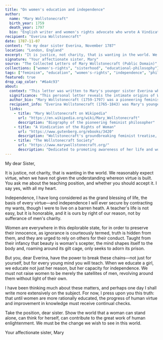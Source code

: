 ```yaml
---
title: "On women's education and independence"
author:
  name: "Mary Wollstonecraft"
  birth_year: 1759
  death_year: 1797
  bio: "English writer and women's rights advocate who wrote A Vindication of the Rights of Woman, one of the earliest feminist treatises"
recipient: "Everina Wollstonecraft"
date: 1787-11-07
context: "To my dear sister Everina, November 1787"
location: "London, England"
excerpt: "It is justice, not charity, that is wanting in the world. We reasonably expect virtue, when we have not given the understanding whereon virtue is built."
signature: "Your affectionate sister, Mary"
source: "The Collected Letters of Mary Wollstonecraft (Public Domain)"
collections: ["women's-rights", "sisterhood", "educational-philosophy"]
tags: ["feminism", "education", "women's-rights", "independence", "philosophy", "justice"]
featured: true
drop_cap_color: "#6a4c93"
about:
  context: "This letter was written to Mary's younger sister Everina while Mary was working as a governess and beginning to develop her revolutionary ideas about women's education and rights. She was encouraging Everina to become a teacher, seeing education as one of the few paths to independence for women in the 18th century."
  significance: "This personal letter reveals the intimate origins of Wollstonecraft's feminist philosophy. Written five years before 'A Vindication of the Rights of Woman,' it shows her developing thoughts on women's education, economic independence, and the systemic injustices that kept women dependent. The letter demonstrates how her personal struggles informed her political philosophy."
  author_bio: "Mary Wollstonecraft (1759-1797) was a pioneering feminist writer and philosopher. Born into an abusive household, she experienced firsthand the vulnerabilities of women in 18th-century society. Her 'A Vindication of the Rights of Woman' (1792) argued for equal education and opportunities for women. She died shortly after giving birth to her daughter, Mary Shelley, who would later write 'Frankenstein.'"
  recipient_info: "Everina Wollstonecraft (1765-1843) was Mary's younger sister, who followed Mary's advice to become a teacher. She remained unmarried and worked as an educator throughout her life, embodying the independent path her sister advocated for women."
  links:
    - title: "Mary Wollstonecraft on Wikipedia"
      url: "https://en.wikipedia.org/wiki/Mary_Wollstonecraft"
      description: "Biography of the pioneering feminist philosopher"
    - title: "A Vindication of the Rights of Woman"
      url: "https://www.gutenberg.org/ebooks/3420"
      description: "Wollstonecraft's groundbreaking feminist treatise, free online"
    - title: "The Wollstonecraft Society"
      url: "https://www.marywollstonecraft.org/"
      description: "Dedicated to promoting awareness of her life and work"
---
```


My dear Sister,

It is justice, not charity, that is wanting in the world. We reasonably expect virtue, when we have not given the understanding whereon virtue is built. You ask me about the teaching position, and whether you should accept it. I say yes, with all my heart.

Independence, I have long considered as the grand blessing of life, the basis of every virtue—and independence I will ever secure by contracting my wants, though I were to live on a barren heath. A teacher's life is not easy, but it is honorable, and it is ours by right of our reason, not by sufferance of men's charity.

Women are everywhere in this deplorable state, for in order to preserve their innocence, as ignorance is courteously termed, truth is hidden from them, and they are urged to rely on others for their conduct. Taught from their infancy that beauty is woman's scepter, the mind shapes itself to the body and, roaming around its gilt cage, only seeks to adorn its prison.

But you, dear Everina, have the power to break these chains—not just for yourself, but for every young mind you will teach. When we educate a girl, we educate not just her reason, but her capacity for independence. We must not raise women to be merely the satellites of men, revolving around them without light of their own.

I have been thinking much about these matters, and perhaps one day I shall write more extensively on the subject. For now, I press upon you this truth: that until women are more rationally educated, the progress of human virtue and improvement in knowledge must receive continual checks.

Take the position, dear sister. Show the world that a woman can stand alone, can think for herself, can contribute to the great work of human enlightenment. We must be the change we wish to see in this world.

Your affectionate sister,
Mary